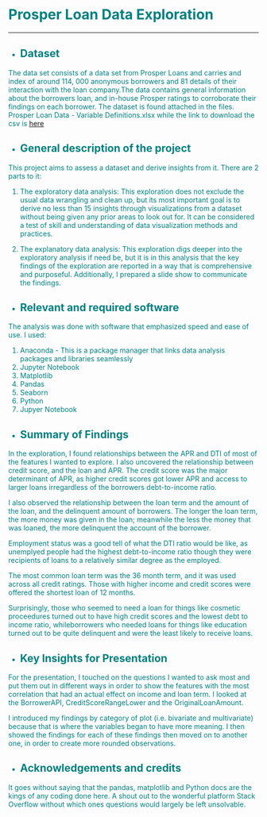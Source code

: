 # <font color = 'teal'>Prosper Loan Data Exploration
***

- ## <font color = 'teal'>Dataset

The data set consists of a data set from Prosper Loans and carries and index of around 114, 000 anonymous borrowers and 81 details of their interaction with the loan company.The data contains general information about the borrowers loan, and in-house Prosper ratings to corroborate their findings on each borrower. The dataset is found attached in the files. Prosper Loan Data - Variable Definitions.xlsx while the link to download the csv is [here](https://s3.amazonaws.com/udacity-hosted-downloads/ud651/prosperLoanData.csv)

- ## <font color = 'teal'>General description of the project
    
 This project aims to assess a dataset and derive insights from it. There are 2 parts to it:
    
1. The exploratory data analysis: This exploration does not exclude the usual data wrangling and clean up, but its most important goal is to derive no less than 15 insights through visualizations from a dataset without being given any prior areas to look out for. It can be considered a test of skill and understanding of data visualization methods and practices.
    
2. The explanatory data analysis: This exploration digs deeper into the exploratory analysis if need be, but it is in this analysis that the key findings of the exploration are reported in a way that is comprehensive and purposeful. Additionally, I prepared a slide show to communicate the findings.
    
- ## <font color = 'teal'>Relevant and required software
    
The analysis was done with software that emphasized speed and ease of use. I used:
    
1. Anaconda - This is a package manager that links data analysis packages and libraries seamlessly
2. Jupyter Notebook
3. Matplotlib
4. Pandas
5. Seaborn
6. Python
7. Jupyer Notebook
    
- ## <font color = 'teal'>Summary of Findings

In the exploration, I found relationships between the APR and DTI of most of the features I wanted to explore. I also uncovered the relationship between credit score, and the loan and APR. The credit score was the major determinant of APR, as higher credit scores got lower APR and access to larger loans irregardless of the borrowers debt-to-income ratio.
    
I also observed the relationship between the loan term and the amount of the loan, and the delinquent amount of borrowers. The longer the loan term, the more money was given in the loan; meanwhile the less the money that was loaned, the more delinquent the account of the borrower.

Employment status was a good tell of what the DTI ratio would be like, as unemplyed people had the highest debt-to-income ratio though they were recipients of loans to a relatively similar degree as the employed.
    
The most common loan term was the 36 month term, and it was used across all credit ratings. Those with higher income and credit scores were offered the shortest loan of 12 months.

Surprisingly, those who seemed to need a loan for things like cosmetic proceedures turned out to have high credit scores and the lowest debt to income ratio, whileborrowers who needed loans for things like education turned out to be quite delinquent and were the least likely to receive loans.


- ## <font color = 'teal'>Key Insights for Presentation

For the presentation, I touched on the questions I wanted to ask most and put them out in different ways in order to show the features with the most correlation that had an actual effect on income and loan term. I looked at the BorrowerAPI, CreditScoreRangeLower and the OriginalLoanAmount.

I introduced my findings by category of plot (i.e. bivariate and multivariate) because that is where the variables began to have more meaning. I then showed the findings for each of these findings then moved on to another one, in order to create more rounded observations.
    
- ## <font color = 'teal'>Acknowledgements and credits
 
    
It goes without saying that the pandas, matplotlib and Python docs are the kings of any coding done here. A shout out to the wonderful platform Stack Overflow without which ones questions would largely be left unsolvable.

